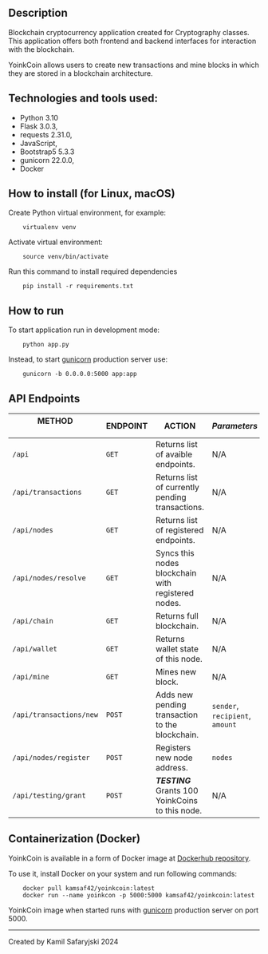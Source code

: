 ## Description

Blockchain cryptocurrency application created for Cryptography classes.
This application offers both frontend and backend interfaces for interaction with the blockchain.

YoinkCoin allows users to create new transactions and mine blocks in which they are stored in a blockchain architecture.


## Technologies and tools used:

- Python 3.10
- Flask 3.0.3,
- requests 2.31.0,
- JavaScript,
- Bootstrap5 5.3.3
- gunicorn 22.0.0,
- Docker


## How to install (for Linux, macOS)

Create Python virtual environment, for example:

        virtualenv venv

Activate virtual environment:

        source venv/bin/activate

Run this command to install required dependencies

        pip install -r requirements.txt


## How to run

To start application run in development mode:

        python app.py

Instead, to start <a href="https://gunicorn.org/">gunicorn</a> production server use:
        
        gunicorn -b 0.0.0.0:5000 app:app


## API Endpoints


| **METHOD** &nbsp;&nbsp;&nbsp;&nbsp;&nbsp;&nbsp;&nbsp;&nbsp;&nbsp;&nbsp;&nbsp;&nbsp;&nbsp;&nbsp;&nbsp;&nbsp;&nbsp;&nbsp;&nbsp;&nbsp;&nbsp;&nbsp;&nbsp;&nbsp;&nbsp;&nbsp;&nbsp;&nbsp;&nbsp;&nbsp;&nbsp; | **ENDPOINT** | **ACTION** | ***Parameters*** |
| ------------- | ------------- | ------------- | ------------- |
| ```/api``` | ```GET``` | Returns list of avaible endpoints. | N/A |
| ```/api/transactions``` | ```GET``` | Returns list of currently pending transactions. | N/A |
| ```/api/nodes``` | ```GET``` | Returns list of registered endpoints. | N/A |
| ```/api/nodes/resolve``` | ```GET``` | Syncs this nodes blockchain with registered nodes. | N/A |
| ```/api/chain``` | ```GET``` | Returns full blockchain. | N/A |
| ```/api/wallet``` | ```GET``` | Returns wallet state of this node. | N/A |
| ```/api/mine``` | ```GET``` | Mines new block. | N/A |
| ```/api/transactions/new``` | ```POST``` | Adds new pending transaction to the blockchain. | ```sender```, ```recipient```, ```amount``` |
| ```/api/nodes/register``` | ```POST``` | Registers new node address. | ```nodes``` |
| ```/api/testing/grant``` | ```POST``` | ***TESTING*** Grants 100 YoinkCoins to this node.  | N/A |


## Containerization (Docker)

YoinkCoin is available in a form of Docker image at <a href="https://hub.docker.com/repository/docker/kamsaf42/yoinkcoin/general">Dockerhub repository</a>.

To use it, install Docker on your system and run following commands:

        docker pull kamsaf42/yoinkcoin:latest
        docker run --name yoinkcon -p 5000:5000 kamsaf42/yoinkcoin:latest

YoinkCoin image when started runs with <a href="https://gunicorn.org/">gunicorn</a> production server on port 5000.

<hr>

Created by Kamil Safaryjski 2024
